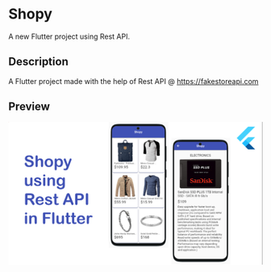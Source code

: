 # Shopy

A new Flutter project using Rest API.

## Description

A Flutter project made with the help of Rest API @ https://fakestoreapi.com

## Preview

![Preview Image](Shopy_preview_image.png)
